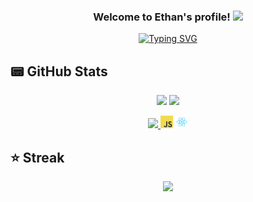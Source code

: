 <h3 align="center">
  Welcome to Ethan's profile!
  <img src="https://media.giphy.com/media/hvRJCLFzcasrR4ia7z/giphy.gif" width="28">
</h3>

<p align="center">
	<a href="https://git.io/typing-svg"><img src="https://readme-typing-svg.herokuapp.com?color=FF073B&center=true&lines=Full+Stack+Web+Developer;Experienced+UI%2FUX+Designer;Interested+in+Blockchain+Techology" alt="Typing SVG" />
	</a>
</p>
	
## 📟 GitHub Stats  
<p align="center">
	<img width="50%" src="https://github-readme-stats.vercel.app/api?username=ethan0905&show_icons=true&theme=dark" />
	<a href="https://github.com/anuraghazra/github-readme-stats">
  		<img width="41.8%" src="https://github-readme-stats.vercel.app/api/top-langs/?username=ethan0905&layout=compact&theme=dark" />
	</a>
</p>

<p align="center">
	<a href="https://linkedin.com/in/ethan-safar">
		<img src="https://img.shields.io/badge/LinkedIn-0077B5?style=for-the-badge&logo=linkedin&logoColor=white">
	</a>
	<a>
		<code><img height="20" alt="javascript" src="https://raw.githubusercontent.com/github/explore/80688e429a7d4ef2fca1e82350fe8e3517d3494d/topics/javascript/javascript.png"></code>
	<code><img height="20" alt="react" src="https://raw.githubusercontent.com/github/explore/80688e429a7d4ef2fca1e82350fe8e3517d3494d/topics/react/react.png"></code>
	</a>
</p>

## ⭐ Streak

<p align="center">
	<a href="https://git.io/streak-stats">
		<img src="http://github-readme-streak-stats.herokuapp.com?user=ethan0905&theme=highcontrast&date_format=j%20M%5B%20Y%5D">
	</a>
</p>
